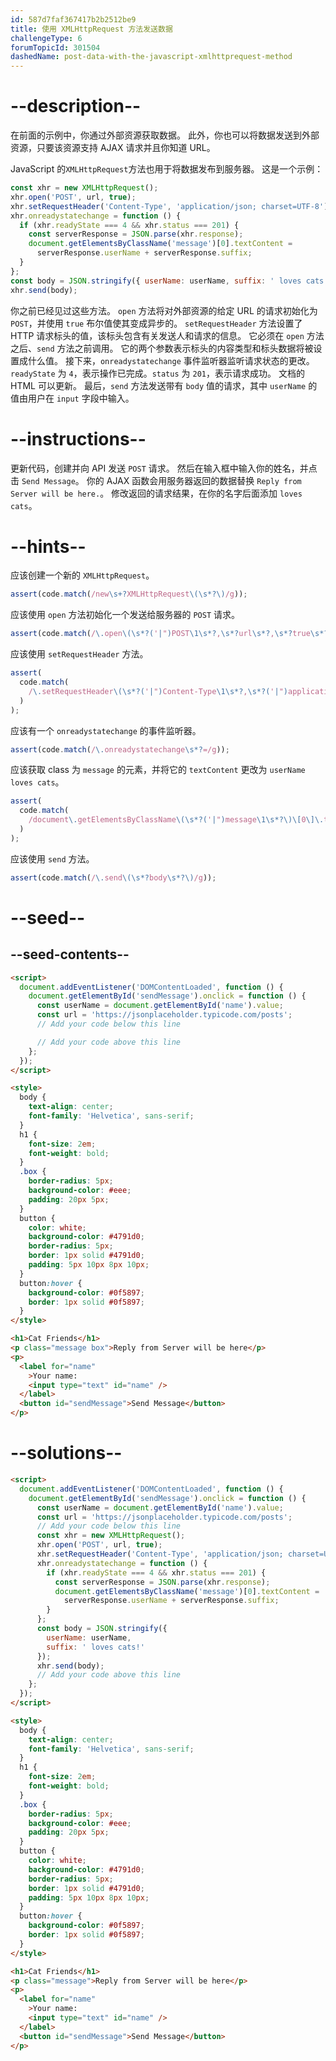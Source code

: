 ```yaml
---
id: 587d7faf367417b2b2512be9
title: 使用 XMLHttpRequest 方法发送数据
challengeType: 6
forumTopicId: 301504
dashedName: post-data-with-the-javascript-xmlhttprequest-method
---
```


# --description--

在前面的示例中，你通过外部资源获取数据。 此外，你也可以将数据发送到外部资源，只要该资源支持 AJAX 请求并且你知道 URL。

JavaScript 的`XMLHttpRequest`方法也用于将数据发布到服务器。 这是一个示例：

```js
const xhr = new XMLHttpRequest();
xhr.open('POST', url, true);
xhr.setRequestHeader('Content-Type', 'application/json; charset=UTF-8');
xhr.onreadystatechange = function () {
  if (xhr.readyState === 4 && xhr.status === 201) {
    const serverResponse = JSON.parse(xhr.response);
    document.getElementsByClassName('message')[0].textContent =
      serverResponse.userName + serverResponse.suffix;
  }
};
const body = JSON.stringify({ userName: userName, suffix: ' loves cats!' });
xhr.send(body);
```

你之前已经见过这些方法。 `open` 方法将对外部资源的给定 URL 的请求初始化为 `POST`，并使用 `true` 布尔值使其变成异步的。 `setRequestHeader` 方法设置了 HTTP 请求标头的值，该标头包含有关发送人和请求的信息。 它必须在 `open` 方法之后、`send` 方法之前调用。 它的两个参数表示标头的内容类型和标头数据将被设置成什么值。 接下来，`onreadystatechange` 事件监听器监听请求状态的更改。 `readyState` 为 `4`，表示操作已完成。`status` 为 `201`，表示请求成功。 文档的 HTML 可以更新。 最后，`send` 方法发送带有 `body` 值的请求，其中 `userName` 的值由用户在 `input` 字段中输入。

# --instructions--

更新代码，创建并向 API 发送 `POST` 请求。 然后在输入框中输入你的姓名，并点击 `Send Message`。 你的 AJAX 函数会用服务器返回的数据替换 `Reply from Server will be here.`。 修改返回的请求结果，在你的名字后面添加 `loves cats`。

# --hints--

应该创建一个新的 `XMLHttpRequest`。

```js
assert(code.match(/new\s+?XMLHttpRequest\(\s*?\)/g));
```

应该使用 `open` 方法初始化一个发送给服务器的 `POST` 请求。

```js
assert(code.match(/\.open\(\s*?('|")POST\1\s*?,\s*?url\s*?,\s*?true\s*?\)/g));
```

应该使用 `setRequestHeader` 方法。

```js
assert(
  code.match(
    /\.setRequestHeader\(\s*?('|")Content-Type\1\s*?,\s*?('|")application\/json;\s*charset=UTF-8\2\s*?\)/g
  )
);
```

应该有一个 `onreadystatechange` 的事件监听器。

```js
assert(code.match(/\.onreadystatechange\s*?=/g));
```

应该获取 class 为 `message` 的元素，并将它的 `textContent` 更改为 `userName loves cats`。

```js
assert(
  code.match(
    /document\.getElementsByClassName\(\s*?('|")message\1\s*?\)\[0\]\.textContent\s*?=\s*?.+?\.userName\s*?\+\s*?.+?\.suffix/g
  )
);
```

应该使用 `send` 方法。

```js
assert(code.match(/\.send\(\s*?body\s*?\)/g));
```

# --seed--

## --seed-contents--

```html
<script>
  document.addEventListener('DOMContentLoaded', function () {
    document.getElementById('sendMessage').onclick = function () {
      const userName = document.getElementById('name').value;
      const url = 'https://jsonplaceholder.typicode.com/posts';
      // Add your code below this line

      // Add your code above this line
    };
  });
</script>

<style>
  body {
    text-align: center;
    font-family: 'Helvetica', sans-serif;
  }
  h1 {
    font-size: 2em;
    font-weight: bold;
  }
  .box {
    border-radius: 5px;
    background-color: #eee;
    padding: 20px 5px;
  }
  button {
    color: white;
    background-color: #4791d0;
    border-radius: 5px;
    border: 1px solid #4791d0;
    padding: 5px 10px 8px 10px;
  }
  button:hover {
    background-color: #0f5897;
    border: 1px solid #0f5897;
  }
</style>

<h1>Cat Friends</h1>
<p class="message box">Reply from Server will be here</p>
<p>
  <label for="name"
    >Your name:
    <input type="text" id="name" />
  </label>
  <button id="sendMessage">Send Message</button>
</p>
```

# --solutions--

```html
<script>
  document.addEventListener('DOMContentLoaded', function () {
    document.getElementById('sendMessage').onclick = function () {
      const userName = document.getElementById('name').value;
      const url = 'https://jsonplaceholder.typicode.com/posts';
      // Add your code below this line
      const xhr = new XMLHttpRequest();
      xhr.open('POST', url, true);
      xhr.setRequestHeader('Content-Type', 'application/json; charset=UTF-8');
      xhr.onreadystatechange = function () {
        if (xhr.readyState === 4 && xhr.status === 201) {
          const serverResponse = JSON.parse(xhr.response);
          document.getElementsByClassName('message')[0].textContent =
            serverResponse.userName + serverResponse.suffix;
        }
      };
      const body = JSON.stringify({
        userName: userName,
        suffix: ' loves cats!'
      });
      xhr.send(body);
      // Add your code above this line
    };
  });
</script>

<style>
  body {
    text-align: center;
    font-family: 'Helvetica', sans-serif;
  }
  h1 {
    font-size: 2em;
    font-weight: bold;
  }
  .box {
    border-radius: 5px;
    background-color: #eee;
    padding: 20px 5px;
  }
  button {
    color: white;
    background-color: #4791d0;
    border-radius: 5px;
    border: 1px solid #4791d0;
    padding: 5px 10px 8px 10px;
  }
  button:hover {
    background-color: #0f5897;
    border: 1px solid #0f5897;
  }
</style>

<h1>Cat Friends</h1>
<p class="message">Reply from Server will be here</p>
<p>
  <label for="name"
    >Your name:
    <input type="text" id="name" />
  </label>
  <button id="sendMessage">Send Message</button>
</p>
```
